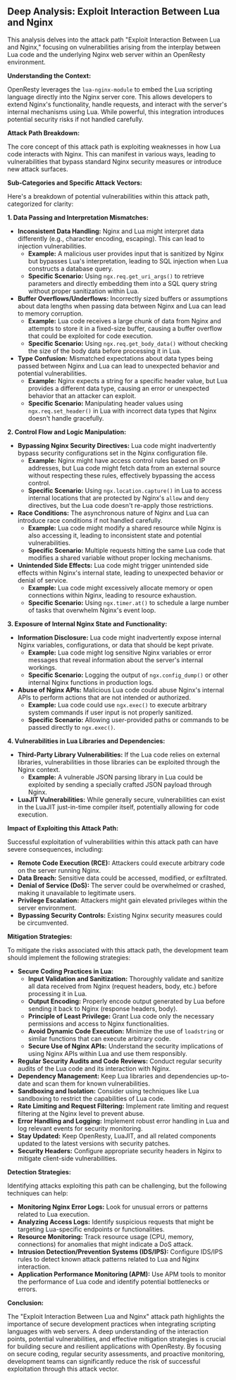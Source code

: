 ## Deep Analysis: Exploit Interaction Between Lua and Nginx

This analysis delves into the attack path "Exploit Interaction Between Lua and Nginx," focusing on vulnerabilities arising from the interplay between Lua code and the underlying Nginx web server within an OpenResty environment.

**Understanding the Context:**

OpenResty leverages the `lua-nginx-module` to embed the Lua scripting language directly into the Nginx server core. This allows developers to extend Nginx's functionality, handle requests, and interact with the server's internal mechanisms using Lua. While powerful, this integration introduces potential security risks if not handled carefully.

**Attack Path Breakdown:**

The core concept of this attack path is exploiting weaknesses in how Lua code interacts with Nginx. This can manifest in various ways, leading to vulnerabilities that bypass standard Nginx security measures or introduce new attack surfaces.

**Sub-Categories and Specific Attack Vectors:**

Here's a breakdown of potential vulnerabilities within this attack path, categorized for clarity:

**1. Data Passing and Interpretation Mismatches:**

* **Inconsistent Data Handling:**  Nginx and Lua might interpret data differently (e.g., character encoding, escaping). This can lead to injection vulnerabilities.
    * **Example:**  A malicious user provides input that is sanitized by Nginx but bypasses Lua's interpretation, leading to SQL injection when Lua constructs a database query.
    * **Specific Scenario:**  Using `ngx.req.get_uri_args()` to retrieve parameters and directly embedding them into a SQL query string without proper sanitization within Lua.
* **Buffer Overflows/Underflows:**  Incorrectly sized buffers or assumptions about data lengths when passing data between Nginx and Lua can lead to memory corruption.
    * **Example:**  Lua code receives a large chunk of data from Nginx and attempts to store it in a fixed-size buffer, causing a buffer overflow that could be exploited for code execution.
    * **Specific Scenario:**  Using `ngx.req.get_body_data()` without checking the size of the body data before processing it in Lua.
* **Type Confusion:**  Mismatched expectations about data types being passed between Nginx and Lua can lead to unexpected behavior and potential vulnerabilities.
    * **Example:**  Nginx expects a string for a specific header value, but Lua provides a different data type, causing an error or unexpected behavior that an attacker can exploit.
    * **Specific Scenario:**  Manipulating header values using `ngx.req.set_header()` in Lua with incorrect data types that Nginx doesn't handle gracefully.

**2. Control Flow and Logic Manipulation:**

* **Bypassing Nginx Security Directives:**  Lua code might inadvertently bypass security configurations set in the Nginx configuration file.
    * **Example:**  Nginx might have access control rules based on IP addresses, but Lua code might fetch data from an external source without respecting these rules, effectively bypassing the access control.
    * **Specific Scenario:**  Using `ngx.location.capture()` in Lua to access internal locations that are protected by Nginx's `allow` and `deny` directives, but the Lua code doesn't re-apply those restrictions.
* **Race Conditions:**  The asynchronous nature of Nginx and Lua can introduce race conditions if not handled carefully.
    * **Example:**  Lua code might modify a shared resource while Nginx is also accessing it, leading to inconsistent state and potential vulnerabilities.
    * **Specific Scenario:**  Multiple requests hitting the same Lua code that modifies a shared variable without proper locking mechanisms.
* **Unintended Side Effects:**  Lua code might trigger unintended side effects within Nginx's internal state, leading to unexpected behavior or denial of service.
    * **Example:**  Lua code might excessively allocate memory or open connections within Nginx, leading to resource exhaustion.
    * **Specific Scenario:**  Using `ngx.timer.at()` to schedule a large number of tasks that overwhelm Nginx's event loop.

**3. Exposure of Internal Nginx State and Functionality:**

* **Information Disclosure:**  Lua code might inadvertently expose internal Nginx variables, configurations, or data that should be kept private.
    * **Example:**  Lua code might log sensitive Nginx variables or error messages that reveal information about the server's internal workings.
    * **Specific Scenario:**  Logging the output of `ngx.config_dump()` or other internal Nginx functions in production logs.
* **Abuse of Nginx APIs:**  Malicious Lua code could abuse Nginx's internal APIs to perform actions that are not intended or authorized.
    * **Example:**  Lua code could use `ngx.exec()` to execute arbitrary system commands if user input is not properly sanitized.
    * **Specific Scenario:**  Allowing user-provided paths or commands to be passed directly to `ngx.exec()`.

**4. Vulnerabilities in Lua Libraries and Dependencies:**

* **Third-Party Library Vulnerabilities:**  If the Lua code relies on external libraries, vulnerabilities in those libraries can be exploited through the Nginx context.
    * **Example:**  A vulnerable JSON parsing library in Lua could be exploited by sending a specially crafted JSON payload through Nginx.
* **LuaJIT Vulnerabilities:**  While generally secure, vulnerabilities can exist in the LuaJIT just-in-time compiler itself, potentially allowing for code execution.

**Impact of Exploiting this Attack Path:**

Successful exploitation of vulnerabilities within this attack path can have severe consequences, including:

* **Remote Code Execution (RCE):** Attackers could execute arbitrary code on the server running Nginx.
* **Data Breach:**  Sensitive data could be accessed, modified, or exfiltrated.
* **Denial of Service (DoS):**  The server could be overwhelmed or crashed, making it unavailable to legitimate users.
* **Privilege Escalation:**  Attackers might gain elevated privileges within the server environment.
* **Bypassing Security Controls:**  Existing Nginx security measures could be circumvented.

**Mitigation Strategies:**

To mitigate the risks associated with this attack path, the development team should implement the following strategies:

* **Secure Coding Practices in Lua:**
    * **Input Validation and Sanitization:**  Thoroughly validate and sanitize all data received from Nginx (request headers, body, etc.) before processing it in Lua.
    * **Output Encoding:**  Properly encode output generated by Lua before sending it back to Nginx (response headers, body).
    * **Principle of Least Privilege:**  Grant Lua code only the necessary permissions and access to Nginx functionalities.
    * **Avoid Dynamic Code Execution:**  Minimize the use of `loadstring` or similar functions that can execute arbitrary code.
    * **Secure Use of Nginx APIs:**  Understand the security implications of using Nginx APIs within Lua and use them responsibly.
* **Regular Security Audits and Code Reviews:**  Conduct regular security audits of the Lua code and its interaction with Nginx.
* **Dependency Management:**  Keep Lua libraries and dependencies up-to-date and scan them for known vulnerabilities.
* **Sandboxing and Isolation:**  Consider using techniques like Lua sandboxing to restrict the capabilities of Lua code.
* **Rate Limiting and Request Filtering:**  Implement rate limiting and request filtering at the Nginx level to prevent abuse.
* **Error Handling and Logging:**  Implement robust error handling in Lua and log relevant events for security monitoring.
* **Stay Updated:**  Keep OpenResty, LuaJIT, and all related components updated to the latest versions with security patches.
* **Security Headers:**  Configure appropriate security headers in Nginx to mitigate client-side vulnerabilities.

**Detection Strategies:**

Identifying attacks exploiting this path can be challenging, but the following techniques can help:

* **Monitoring Nginx Error Logs:**  Look for unusual errors or patterns related to Lua execution.
* **Analyzing Access Logs:**  Identify suspicious requests that might be targeting Lua-specific endpoints or functionalities.
* **Resource Monitoring:**  Track resource usage (CPU, memory, connections) for anomalies that might indicate a DoS attack.
* **Intrusion Detection/Prevention Systems (IDS/IPS):**  Configure IDS/IPS rules to detect known attack patterns related to Lua and Nginx interaction.
* **Application Performance Monitoring (APM):**  Use APM tools to monitor the performance of Lua code and identify potential bottlenecks or errors.

**Conclusion:**

The "Exploit Interaction Between Lua and Nginx" attack path highlights the importance of secure development practices when integrating scripting languages with web servers. A deep understanding of the interaction points, potential vulnerabilities, and effective mitigation strategies is crucial for building secure and resilient applications with OpenResty. By focusing on secure coding, regular security assessments, and proactive monitoring, development teams can significantly reduce the risk of successful exploitation through this attack vector.
